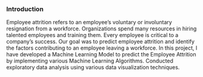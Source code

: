 ### Introduction 
Employee attrition refers to an employee’s voluntary or involuntary resignation from a workforce. Organizations spend many resources in hiring talented employees and training them. Every employee is critical to a company’s success. Our goal was to predict employee attrition and identify the factors contributing to an employee leaving a workforce. 
In this project, I have developed a Machine Learning Model to predict the Employee Attrition by implementing various Machine Learning Algorithms. Conducted exploratory data analysis using various data visualization techniques.
